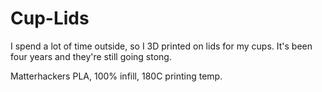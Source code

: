 # Cup-Lids

I spend a lot of time outside, so I 3D printed on lids for my cups. It's been four years and they're still going stong.

Matterhackers PLA, 100% infill, 180C printing temp.
